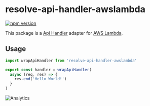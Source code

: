 # **resolve-api-handler-awslambda**
[![npm version](https://badge.fury.io/js/resolve-api-handler-awslambda.svg)](https://badge.fury.io/js/resolve-api-handler-awslambda)

This package is a [Api Handler](../README.md) adapter for [AWS Lambda](https://github.com/expressjs/express). 

## Usage

```js
import wrapApiHandler from 'resolve-api-handler-awslambda'

export const handler = wrapApiHandler(
  async (req, res) => {
    res.end('Hello World!')
  }
)
```

![Analytics](https://ga-beacon.appspot.com/UA-118635726-1/packages-resolve-api-handler-awslambda-readme?pixel)
